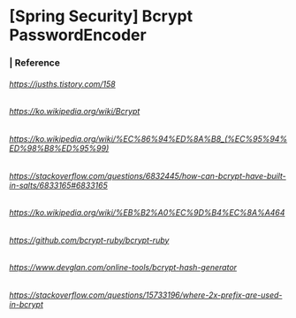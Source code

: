 # [Spring Security] Bcrypt PasswordEncoder 

### | Reference

###### https://jusths.tistory.com/158

###### https://ko.wikipedia.org/wiki/Bcrypt

###### https://ko.wikipedia.org/wiki/%EC%86%94%ED%8A%B8_(%EC%95%94%ED%98%B8%ED%95%99)

###### https://stackoverflow.com/questions/6832445/how-can-bcrypt-have-built-in-salts/6833165#6833165

###### https://ko.wikipedia.org/wiki/%EB%B2%A0%EC%9D%B4%EC%8A%A464

###### https://github.com/bcrypt-ruby/bcrypt-ruby

###### https://www.devglan.com/online-tools/bcrypt-hash-generator

###### https://stackoverflow.com/questions/15733196/where-2x-prefix-are-used-in-bcrypt

###### 